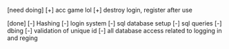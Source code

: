 [need doing]
[+] acc game lol
[+] destroy login, register after use

[done]
[-] Hashing
[-] login system
[-] sql database setup
[-] sql queries
[-] dbing
[-] validation of unique id
[-] all database access related to logging in and reging